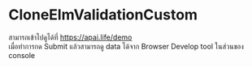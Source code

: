 # CloneElmValidationCustom
สามารถเข้าไปดูได้ที่ https://apai.life/demo
<br>
เมื่อทำการกด Submit แล้วสามารถดู data ได้จาก Browser Develop tool ในส่วนของ console
